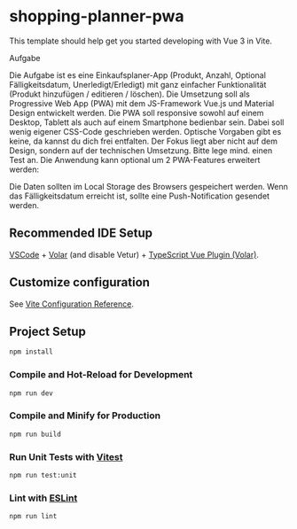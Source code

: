 # shopping-planner-pwa

This template should help get you started developing with Vue 3 in Vite.

Aufgabe

Die Aufgabe ist es eine Einkaufsplaner-App (Produkt, Anzahl, Optional Fälligkeitsdatum, Unerledigt/Erledigt) mit ganz einfacher Funktionalität (Produkt hinzufügen / editieren / löschen). Die Umsetzung soll als Progressive Web App (PWA) mit dem JS-Framework Vue.js und Material Design entwickelt werden. Die PWA soll responsive sowohl auf einem Desktop, Tablett als auch auf einem Smartphone bedienbar sein. Dabei soll wenig eigener CSS-Code geschrieben werden. Optische Vorgaben gibt es keine, da kannst du dich frei entfalten. Der Fokus liegt aber nicht auf dem Design, sondern auf der technischen Umsetzung. Bitte lege mind. einen Test an. Die Anwendung kann optional um 2 PWA-Features erweitert werden:

Die Daten sollten im Local Storage des Browsers gespeichert werden.
Wenn das Fälligkeitsdatum erreicht ist, sollte eine Push-Notification gesendet werden.

## Recommended IDE Setup

[VSCode](https://code.visualstudio.com/) + [Volar](https://marketplace.visualstudio.com/items?itemName=Vue.volar) (and disable Vetur) + [TypeScript Vue Plugin (Volar)](https://marketplace.visualstudio.com/items?itemName=Vue.vscode-typescript-vue-plugin).

## Customize configuration

See [Vite Configuration Reference](https://vitejs.dev/config/).

## Project Setup

```sh
npm install
```

### Compile and Hot-Reload for Development

```sh
npm run dev
```

### Compile and Minify for Production

```sh
npm run build
```

### Run Unit Tests with [Vitest](https://vitest.dev/)

```sh
npm run test:unit
```

### Lint with [ESLint](https://eslint.org/)

```sh
npm run lint
```
